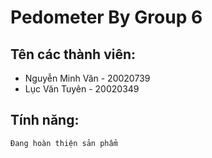 # Pedometer By Group 6
## Tên các thành viên:
- Nguyễn Minh Văn - 20020739
- Lục Văn Tuyên - 20020349
## Tính năng:
``Đang hoàn thiện sản phẩm``
